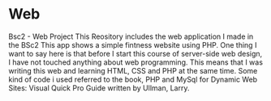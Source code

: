 # Web
Bsc2 - Web Project
This Reository includes the web application I made in the BSc2
This app shows a simple fintness website using PHP.
One thing I want to say here is that before I start this course of server-side web design, I have not touched anything about web programming. This means that I was writing this web and learning HTML, CSS and PHP at the same time. Some kind of code i used referred to the book, PHP and MySql for Dynamic Web Sites: Visual Quick Pro Guide written by Ullman, Larry.
